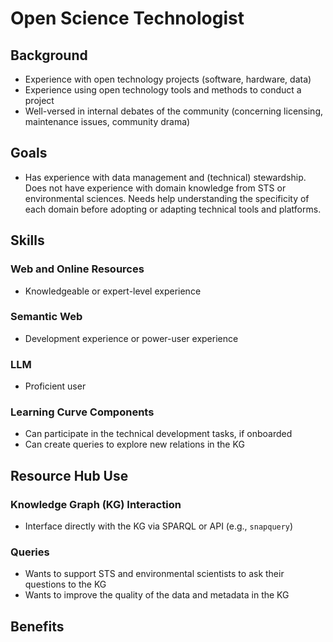 # Open Science Technologist

## Background

- Experience with open technology projects (software, hardware, data)
- Experience using open technology tools and methods to conduct a project
- Well-versed in internal debates of the community (concerning licensing, maintenance issues, community drama)

## Goals

- Has experience with data management and (technical) stewardship. Does not have experience with domain knowledge from STS or environmental sciences. Needs help understanding the specificity of each domain before adopting or adapting technical tools and platforms.

## Skills

### Web and Online Resources

- Knowledgeable or expert-level experience

### Semantic Web

- Development experience or power-user experience

### LLM

- Proficient user

### Learning Curve Components

- Can participate in the technical development tasks, if onboarded
- Can create queries to explore new relations in the KG

## Resource Hub Use

### Knowledge Graph (KG) Interaction

- Interface directly with the KG via SPARQL or API (e.g., `snapquery`)

### Queries

- Wants to support STS and environmental scientists to ask their questions to the KG
- Wants to improve the quality of the data and metadata in the KG

## Benefits

